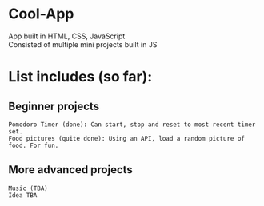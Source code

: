 # Cool-App
App built in HTML, CSS, JavaScript </br>
Consisted of multiple mini projects built in JS </br>

# List includes (so far):

## Beginner projects
    Pomodoro Timer (done): Can start, stop and reset to most recent timer set.
    Food pictures (quite done): Using an API, load a random picture of food. For fun.
## More advanced projects
    Music (TBA)
    Idea TBA
